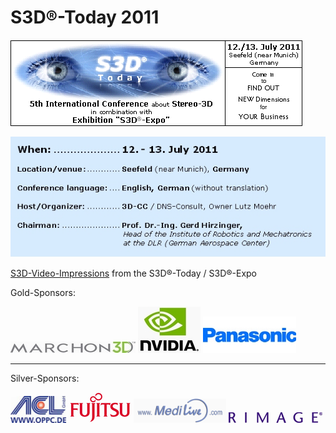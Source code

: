 # S3D®-Today 2011

![Banner](Images/S3D-T+2011_Banner_Date_468.png)

![Where](Images/S3D-T+2011_web_orga+infos_566.jpg)

[S3D-Video-Impressions](http://www.invistra.de/de/s3d/) from the S3D®-Today / S3D®-Expo

Gold-Sponsors:

[![Marchon3D](Images/Marchon3D_200.png)](http://www.marchon.com/M3D)
[![NVLogo](Images/NVLogo_2D_W_100.jpg)](http://www.nvidia.de/)
[![Panasonic](Images/NEW+PANAS+LOGO+293_150_Block.jpg)](http://www.panasonic.com/3D/)

---

Silver-Sponsors:

![ACL](Images/_wsb_89x36_ACL-logo$2Bweb_100.png)
![Fujitsu](Images/Fujitsu_Logo_100.png)
![MEDILIVE](Images/_wsb_148x34_MEDILIVE+LOGO_H+50.png)
![RIMAGE](Images/RIMAGE_Logo_150.png)

